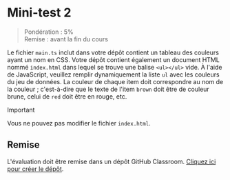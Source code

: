 # Mini-test 2

> Pondération : 5% \
> Remise : avant la fin du cours

Le fichier `main.ts` inclut dans votre dépôt contient un tableau des
couleurs ayant un nom en CSS. Votre dépôt contient également un document
HTML nommé `index.html` dans lequel se trouve une balise `<ul></ul>`
vide. À l'aide de JavaScript, veuillez remplir dynamiquement la liste
`ul` avec les couleurs du jeu de données. La couleur de chaque item doit
correspondre au nom de la couleur ; c'est-à-dire que le texte de l'item
`brown` doit être de couleur brune, celui de `red` doit être en rouge,
etc.

> [!IMPORTANT]  
> Vous ne pouvez pas modifier le fichier `index.html`.

## Remise

L'évaluation doit être remise dans un dépôt GitHub Classroom. [Cliquez
ici pour créer le dépôt][Classroom].

[Classroom]: https://classroom.github.com/a/WS-Nt8fj
